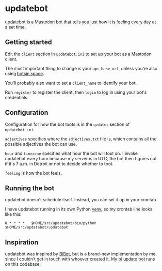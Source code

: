 # updatebot

updatebot is a Mastodon bot that tells you just how it is feeling every day at a set time.

## Getting started

Edit the `client` section in `updatebot.ini` to set up your bot as a Mastodon client.

The most important thing to change is your `api_base_url`, unless you're also using [botsin.space](https://botsin.space/).

You'll probably also want to set a `client_name` to identify your bot.

Run `register` to register the client, then `login` to log in using your bot's credentials.

## Configuration

Configuration for how the bot toots is in the `updates` section of `updatebot.ini`.

`adjectives` specifies where the `adjectives.txt` file is, which contains all the possible adjectives the bot can use.

`hour` and `timezone` specifies what hour the bot will toot on. I invoke updatebot every hour because my server is in UTC; the bot then figures out if it's 7 a.m. in Detroit or not to decide whether to toot.

`feeling` is how the bot feels.

## Running the bot

updatebot doesn't schedule itself. Instead, you can set it up in your crontab.

I have updatebot running in its own Python [venv](https://docs.python.org/3/library/venv.html), so my crontab line looks like this:

```
0 * * * *	$HOME/src/updatebot/bin/python $HOME/src/updatebot/updatebot
```

## Inspiration

updatebot was inspired by [BiBot](https://twitter.com/biupdatebot), but is a brand-new implementation by me, since I couldn't get in touch with whoever created it. My [bi update bot](https://botsin.space/@biupdatebot) runs on this codebase.

